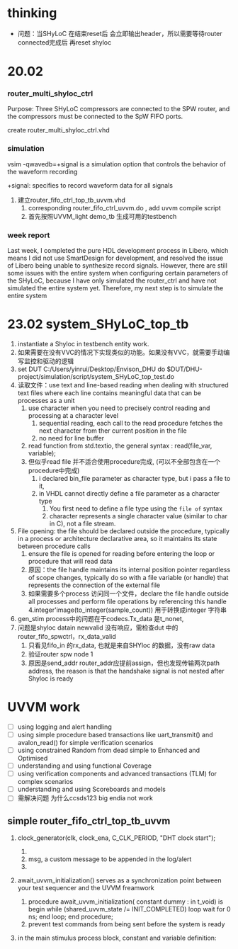 # thinking

* 问题：当SHyLoC 在结束reset后 会立即输出header，所以需要等待router connected完成后 再reset shyloc

# 20.02

### router_multi_shyloc_ctrl

Purpose: Three SHyLoC compressors are connected to the SPW router, and the compressors must be connected to the SpW FIFO ports.

create router_multi_shyloc_ctrl.vhd

### simulation

vsim -qwavedb=+signal is a simulation option that controls the behavior of the waveform recording

+signal: specifies to record waveform data for all signals

1. 建立router_fifo_ctrl_top_tb_uvvm.vhd
   1. corresponding router_fifo_ctrl_uvvm.do , add uvvm compile script
   2. 首先按照UVVM_light demo_tb 生成可用的testbench

### week report

Last week, I completed the pure HDL development process in Libero, which means I did not use SmartDesign for development, and resolved the issue of Libero being unable to synthesize record signals. However, there are still some issues with the entire system when configuring certain parameters of the SHyLoC, because I have only simulated the router\_ctrl and have not simulated the entire system yet. Therefore, my next step is to simulate the entire system

# 23.02 system_SHyLoC_top_tb

1. instantiate a Shyloc in testbench entity work.
2. 如果需要在没有VVC的情况下实现类似的功能。如果没有VVC，就需要手动编写监控和驱动的逻辑
3. set DUT C:/Users/yinrui/Desktop/Envison_DHU
   do $DUT/DHU-project/simulation/script/system_SHyLoC_top_test.do
4. 读取文件：use text and line-based reading when dealing with structured text files where each line contains meaningful data that can be processes as a unit
   1. use character when you need to precisely control reading and processing at a character level
      1. sequential reading, each call to the read procedure fetches the next character from ther current position in the file
      2. no need for line buffer
   2. read function from std.textio, the general syntax : read(file_var, variable);
   3. 但似乎read file 并不适合使用procedure完成, (可以不全部包含在一个procedure中完成)
      1. i declared bin_file parameter as character type, but i pass a file to it,
      2. in VHDL cannot directly define a file parameter as a character type
         1. You first need to define a file type using the `file of` syntax
         2. character represents a single character value (similar to char in C), not a file stream.
5. File opening: the file should be declared outside the procedure, typically in a process or architecture declarative area, so it maintains its state between procedure calls
   1. ensure the file is opened for reading before entering the loop or procedure that will read data
   2. 原因：the file handle maintains its internal position pointer regardless of  scope changes, typically do so with a file variable (or handle) that represents the connection of the external file
   3. 如果需要多个process 访问同一个文件，declare the file handle outside all processes and perform file operations by referencing this handle
      4.integer'image(to_integer(sample_count)) 用于转换成integer 字符串
6. gen_stim process中的问题在于codecs.Tx_data 是t_nonet,
7. 问题是shyloc datain newvalid 没有响应，需检查dut 中的router_fifo_spwctrl，rx_data_valid
   1. 只看见fifo_in 的rx_data, 也就是来自SHYloc 的数据，没有raw data
   2. 验证router spw node 1
   3. 原因是send_addr router_addr应提前assign，但也发现传输两次path address, the reason is that the handshake signal is not nested after Shyloc is ready

# UVVM work

* [ ]  using logging and alert handling
* [ ]  using simple procedure based transactions like uart_transmit() and avalon_read() for simple verification scenarios
* [ ]  using constrained Random from dead simple to Enhanced and Optimised
* [ ]  understanding and using functional Coverage
* [ ]  using verification components and advanced transactions (TLM) for complex scenarios
* [ ]  understanding and using Scoreboards and models
* [ ]  需解决问题 为什么ccsds123 big endia  not work

## simple router_fifo_ctrl_top_tb_uvvm

1. clock_generator(clk, clock_ena, C_CLK_PERIOD, "DHT clock start");

   1.
   2. msg, a custom message to be appended in the log/alert
   3.
2. await\_uvvm\_initialization() serves as a synchronization point between your test sequencer and the UVVM freamwork

   1. procedure await_uvvm_initialization(
      constant dummy : in t_void) is
      begin
      while (shared_uvvm_state /= INIT_COMPLETED) loop
      wait for 0 ns;
      end loop;
      end procedure;
   2. prevent test commands from being sent before the system is ready
3. in the main stimulus process block, constant and variable definition:
